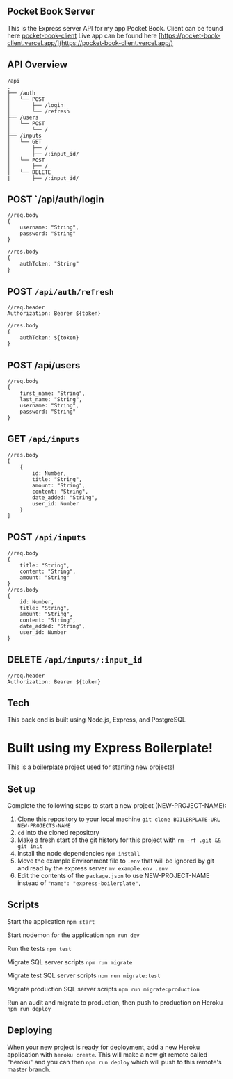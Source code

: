 ## Pocket Book Server

This is the Express server API for my app Pocket Book.
Client can be found here [pocket-book-client](https://github.com/cbonner26118/pocket-book-client)
Live app can be found here [https://pocket-book-client.vercel.app/](https://pocket-book-client.vercel.app/)

## API Overview

```
/api
.
├── /auth
│   └── POST
│       ├── /login
│       └── /refresh
├── /users
│   └── POST
│       └── /
├── /inputs
│   └── GET
│       ├── /
│       ├── /:input_id/
│   └── POST
│       ├── /
│   └── DELETE
|       ├── /:input_id/
```

## POST `/api/auth/login

```
//req.body
{
    username: "String",
    password: "String"
}

//res.body
{
    authToken: "String"
}
```

## POST `/api/auth/refresh`

```
//req.header
Authorization: Bearer ${token}

//res.body
{
    authToken: ${token}
}
```

## POST /api/users

```
//req.body
{
    first_name: "String",
    last_name: "String",
    username: "String",
    password: "String"
}
```

## GET `/api/inputs`

```
//res.body
[
    {
        id: Number,
        title: "String",
        amount: "String",
        content: "String",
        date_added: "String",
        user_id: Number
    }
]
```

## POST `/api/inputs`

```
//req.body
{
    title: "String",
    content: "String",
    amount: "String"
}
//res.body
{
    id: Number,
    title: "String",
    amount: "String",
    content: "String",
    date_added: "String",
    user_id: Number
}
```

## DELETE `/api/inputs/:input_id`

```
//req.header
Authorization: Bearer ${token}
```

## Tech

This back end is built using Node.js, Express, and PostgreSQL

# Built using my Express Boilerplate!

This is a [boilerplate](https://github.com/cbonner26118/express-boilerplate) project used for starting new projects!

## Set up

Complete the following steps to start a new project (NEW-PROJECT-NAME):

1. Clone this repository to your local machine `git clone BOILERPLATE-URL NEW-PROJECTS-NAME`
2. `cd` into the cloned repository
3. Make a fresh start of the git history for this project with `rm -rf .git && git init`
4. Install the node dependencies `npm install`
5. Move the example Environment file to `.env` that will be ignored by git and read by the express server `mv example.env .env`
6. Edit the contents of the `package.json` to use NEW-PROJECT-NAME instead of `"name": "express-boilerplate",`

## Scripts

Start the application `npm start`

Start nodemon for the application `npm run dev`

Run the tests `npm test`

Migrate SQL server scripts `npm run migrate`

Migrate test SQL server scripts `npm run migrate:test`

Migrate production SQL server scripts `npm run migrate:production`

Run an audit and migrate to production, then push to production on Heroku `npm run deploy`

## Deploying

When your new project is ready for deployment, add a new Heroku application with `heroku create`. This will make a new git remote called "heroku" and you can then `npm run deploy` which will push to this remote's master branch.
